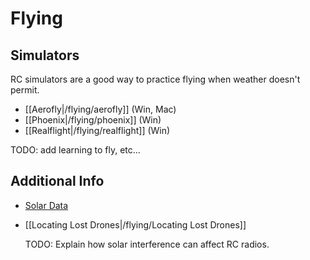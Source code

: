# Flying

## Simulators

RC simulators are a good way to practice flying when weather doesn't permit. 

* [[Aerofly|/flying/aerofly]] (Win, Mac)
* [[Phoenix|/flying/phoenix]] (Win)
* [[Realflight|/flying/realflight]] (Win)

TODO: add learning to fly, etc...

## Additional Info

* [Solar Data](http://www.n3kl.org/sun/noaa.html)
* [[Locating Lost Drones|/flying/Locating Lost Drones]]
  
  TODO: Explain how solar interference can affect RC radios.